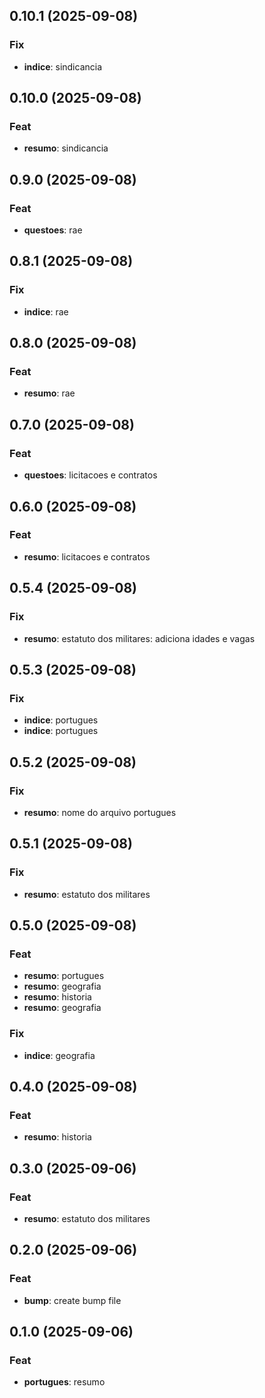 ## 0.10.1 (2025-09-08)

### Fix

- **indice**: sindicancia

## 0.10.0 (2025-09-08)

### Feat

- **resumo**: sindicancia

## 0.9.0 (2025-09-08)

### Feat

- **questoes**: rae

## 0.8.1 (2025-09-08)

### Fix

- **indice**: rae

## 0.8.0 (2025-09-08)

### Feat

- **resumo**: rae

## 0.7.0 (2025-09-08)

### Feat

- **questoes**: licitacoes e contratos

## 0.6.0 (2025-09-08)

### Feat

- **resumo**: licitacoes e contratos

## 0.5.4 (2025-09-08)

### Fix

- **resumo**: estatuto dos militares: adiciona idades e vagas

## 0.5.3 (2025-09-08)

### Fix

- **indice**: portugues
- **indice**: portugues

## 0.5.2 (2025-09-08)

### Fix

- **resumo**: nome do arquivo portugues

## 0.5.1 (2025-09-08)

### Fix

- **resumo**: estatuto dos militares

## 0.5.0 (2025-09-08)

### Feat

- **resumo**: portugues
- **resumo**: geografia
- **resumo**: historia
- **resumo**: geografia

### Fix

- **indice**: geografia

## 0.4.0 (2025-09-08)

### Feat

- **resumo**: historia

## 0.3.0 (2025-09-06)

### Feat

- **resumo**: estatuto dos militares

## 0.2.0 (2025-09-06)

### Feat

- **bump**: create bump file

## 0.1.0 (2025-09-06)

### Feat

- **portugues**: resumo
